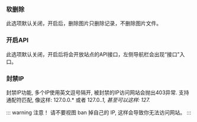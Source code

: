### 软删除
此选项默认关闭，开启后，删除图片只删除记录，不删除图片文件。

### 开启API
此选项默认关闭，开启后将会开放站点的API接口，左侧导航栏会出现“接口”入口。

### 封禁IP
封禁IP功能, 多个IP使用英文逗号隔开, 被封禁的IP访问网站会抛出403异常. 支持通配符匹配, 像这样: 127.0.0.* 或者 127.0.*.1, 甚至可以这样: 127.*

::: warning 注意！
请不要视图 ban 掉自己的 IP, 这样会导致你无法访问网站。
:::